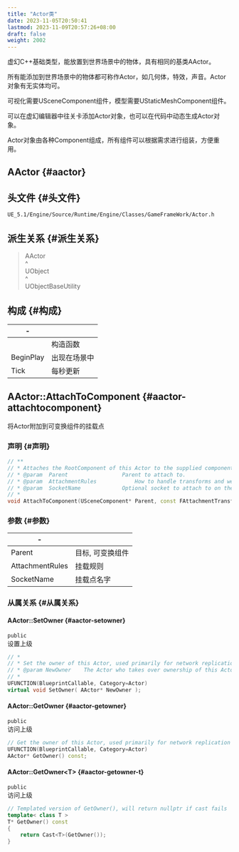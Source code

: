 ```yaml
---
title: "Actor类"
date: 2023-11-05T20:50:41
lastmod: 2023-11-09T20:57:26+08:00
draft: false
weight: 2002
---
```


虚幻C++基础类型，能放置到世界场景中的物体，具有相同的基类AActor。 <br/>

所有能添加到世界场景中的物体都可称作Actor，如几何体，特效，声音。Actor对象有无实体均可。 <br/>

可视化需要USceneComponent组件，模型需要UStaticMeshComponent组件。 <br/>

可以在虚幻编辑器中往关卡添加Actor对象，也可以在代码中动态生成Actor对象。 <br/>

Actor对象由各种Component组成，所有组件可以根据需求进行组装，方便重用。 <br/>


## AActor {#aactor}


## 头文件 {#头文件}

`UE_5.1/Engine/Source/Runtime/Engine/Classes/GameFrameWork/Actor.h` <br/>


## 派生关系 {#派生关系}

> AActor <br/>
> ^ <br/>
> UObject <br/>
> ^ <br/>
> UObjectBaseUtility <br/>


## 构成 {#构成}

| -         |        |
|-----------|--------|
|           | 构造函数 |
| BeginPlay | 出现在场景中 |
| Tick      | 每秒更新 |


## AActor::AttachToComponent {#aactor-attachtocomponent}

将Actor附加到可变换组件的挂载点 <br/>


### 声明 {#声明}

```cpp
// **
// * Attaches the RootComponent of this Actor to the supplied component, optionally at a named socket. It is not valid to call this on components that are not Registered.
// * @param  Parent					Parent to attach to.
// * @param  AttachmentRules			How to handle transforms and welding when attaching.
// * @param  SocketName				Optional socket to attach to on the parent.
// *
void AttachToComponent(USceneComponent* Parent, const FAttachmentTransformRules& AttachmentRules, FName SocketName = NAME_None);
```


### 参数 {#参数}

| -               |           |
|-----------------|-----------|
| Parent          | 目标, 可变换组件 |
| AttachmentRules | 挂载规则  |
| SocketName      | 挂载点名字 |


### 从属关系 {#从属关系}


#### AActor::SetOwner {#aactor-setowner}

`public` <br/>
设置上级 <br/>

```cpp
// *
// * Set the owner of this Actor, used primarily for network replication.
// * @param NewOwner	The Actor who takes over ownership of this Actor
// *
UFUNCTION(BlueprintCallable, Category=Actor)
virtual void SetOwner( AActor* NewOwner );
```


#### AActor::GetOwner {#aactor-getowner}

`public` <br/>
访问上级 <br/>

```cpp
// Get the owner of this Actor, used primarily for network replication
UFUNCTION(BlueprintCallable, Category=Actor)
AActor* GetOwner() const;
```


#### AActor::GetOwner&lt;T&gt; {#aactor-getowner-t}

`public` <br/>
访问上级 <br/>

```cpp
// Templated version of GetOwner(), will return nullptr if cast fails
template< class T >
T* GetOwner() const
{
    return Cast<T>(GetOwner());
}
```

